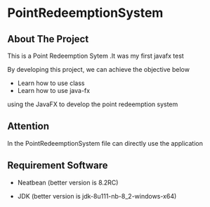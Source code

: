 # PointRedeemptionSystem


## About The Project

This is a Point Redeemption Sytem .It was my first javafx test

By developing this project, we can achieve the objective below
-	Learn how to use class
-	Learn how to use java-fx

using the JavaFX to develop the point redeemption system

## Attention
In the PointRedeemptionSystem file can directly use the application

## Requirement Software
- Neatbean (better version is 8.2RC)

- JDK (better version is jdk-8u111-nb-8_2-windows-x64)
